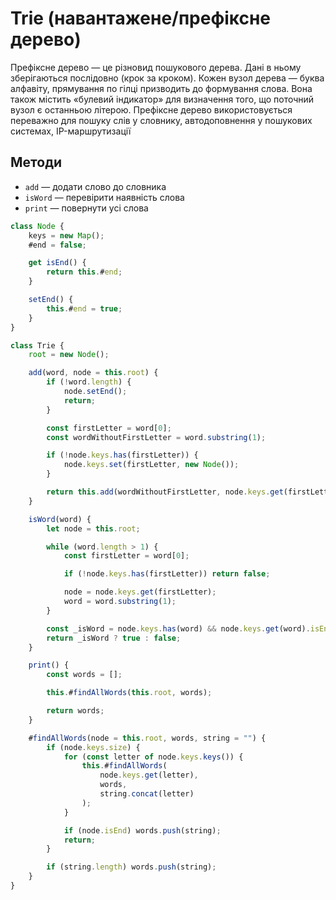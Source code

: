 # Trie (навантажене/префіксне дерево)

Префіксне дерево — це різновид пошукового дерева. Дані в ньому зберігаються послідовно (крок за кроком). Кожен вузол дерева — буква алфавіту, прямування по гілці призводить до формування слова. Вона також містить «булевий індикатор» для визначення того, що поточний вузол є останньою літерою. Префіксне дерево використовується переважно для пошуку слів у словнику, автодоповнення у пошукових системах, IP-маршрутизації

## Методи

-   `add` — додати слово до словника
-   `isWord` — перевірити наявність слова
-   `print` — повернути усі слова

```js
class Node {
    keys = new Map();
    #end = false;

    get isEnd() {
        return this.#end;
    }

    setEnd() {
        this.#end = true;
    }
}

class Trie {
    root = new Node();

    add(word, node = this.root) {
        if (!word.length) {
            node.setEnd();
            return;
        }

        const firstLetter = word[0];
        const wordWithoutFirstLetter = word.substring(1);

        if (!node.keys.has(firstLetter)) {
            node.keys.set(firstLetter, new Node());
        }

        return this.add(wordWithoutFirstLetter, node.keys.get(firstLetter));
    }

    isWord(word) {
        let node = this.root;

        while (word.length > 1) {
            const firstLetter = word[0];

            if (!node.keys.has(firstLetter)) return false;

            node = node.keys.get(firstLetter);
            word = word.substring(1);
        }

        const _isWord = node.keys.has(word) && node.keys.get(word).isEnd;
        return _isWord ? true : false;
    }

    print() {
        const words = [];

        this.#findAllWords(this.root, words);

        return words;
    }

    #findAllWords(node = this.root, words, string = "") {
        if (node.keys.size) {
            for (const letter of node.keys.keys()) {
                this.#findAllWords(
                    node.keys.get(letter),
                    words,
                    string.concat(letter)
                );
            }

            if (node.isEnd) words.push(string);
            return;
        }

        if (string.length) words.push(string);
    }
}
```
